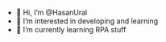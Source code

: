 - 👋 Hi, I’m @HasanUral
- 👀 I’m interested in developing and learning
- 🌱 I’m currently learning RPA stuff
